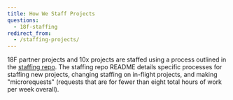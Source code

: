 ```yaml
---
title: How We Staff Projects
questions:
  - 18f-staffing
redirect_from:
  - /staffing-projects/
---
```


18F partner projects and 10x projects are staffed using a process outlined in the [staffing repo](https://github.com/18F/staffing).
The staffing repo README details specific processes for staffing new projects, changing staffing on in-flight projects, and making "microrequests" (requests that are for fewer than eight total hours of work per week overall).
